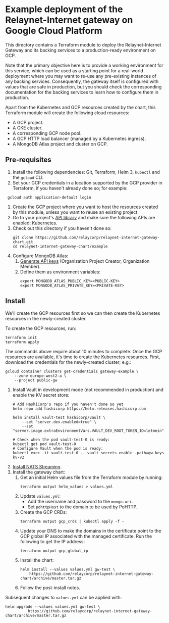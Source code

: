 # Example deployment of the Relaynet-Internet gateway on Google Cloud Platform

This directory contains a Terraform module to deploy the Relaynet-Internet Gateway and its backing services to a production-ready environment on GCP.

Note that the primary objective here is to provide a working environment for this service, which can be used as a starting point for a real-world deployment where you may want to re-use any pre-existing instances of any backing services. Consequently, the gateway itself is configured with values that are safe in production, but you should check the corresponding documentation for the backing services to learn how to configure them in production.

Apart from the Kubernetes and GCP resources created by the chart, this Terraform module will create the following cloud resources:

- A GCP project.
- A GKE cluster.
- A corresponding GCP node pool.
- A GCP HTTP load balancer (managed by a Kubernetes ingress).
- A MongoDB Atlas project and cluster on GCP.

## Pre-requisites

1. Install the following dependencies: Git, Terraform, Helm 3, `kubectl` and the `gcloud` CLI.
1. Set your GCP credentials in a location supported by the GCP provider in Terraform, if you haven't already done so; for example:
  ```
   gcloud auth application-default login
  ```
1. Create the GCP project where you want to host the resources created by this module, unless you want to reuse an existing project.
1. Go to your project's [API library](https://console.cloud.google.com/apis/library/container.googleapis.com) and make sure the following APIs are enabled: Kubernetes.
1. Check out this directory if you haven't done so:
   ```
   git clone https://github.com/relaycorp/relaynet-internet-gateway-chart.git
   cd relaynet-internet-gateway-chart/example
   ```
1. Configure MongoDB Atlas:
   1. [Generate API keys](https://docs.atlas.mongodb.com/tutorial/manage-programmatic-access/index.html) (Organization Project Creator, Organization Member).
   1. Define them as environment variables:
      ```shell script
      export MONGODB_ATLAS_PUBLIC_KEY=<PUBLIC-KEY>
      export MONGODB_ATLAS_PRIVATE_KEY=<PRIVATE-KEY>
      ```

## Install

We'll create the GCP resources first so we can then create the Kubernetes resources in the newly-created cluster.

To create the GCP resources, run:

```
terraform init
terraform apply
```

The commands above require about 10 minutes to complete. Once the GCP resources are available, it's time to create the Kubernetes resources. First, download the credentials for the newly-created cluster; e.g.:

```
gcloud container clusters get-credentials gateway-example \
    --zone europe-west2-a \
    --project public-gw
```

1. Install Vault in development mode (not recommended in production) and enable the KV secret store:
   ```
   # Add HashiCorp's repo if you haven't done so yet
   helm repo add hashicorp https://helm.releases.hashicorp.com
   
   helm install vault-test hashicorp/vault \
       --set "server.dev.enabled=true" \
       --set "server.image.extraEnvironmentVars.VAULT_DEV_ROOT_TOKEN_ID=letmein"
   
   # Check when the pod vault-test-0 is ready:
   kubectl get pod vault-test-0
   # Configure Vault when the pod is ready:
   kubectl exec -it vault-test-0 -- vault secrets enable -path=gw-keys kv-v2
   ```
1. [Install NATS Streaming](https://github.com/nats-io/nats-streaming-operator).
1. Install the gateway chart:
   1. Get an initial Helm values file from the Terraform module by running:
      ```
      terraform output helm_values > values.yml
      ```
   1. Update `values.yml`:
      - Add the username and password to the `mongo.uri`.
      - Set `pohttpHost` to the domain to be used by PoHTTP.
   1. Create the GCP CRDs:
      ```
      terraform output gcp_crds | kubectl apply -f -
      ```
   1. Update your DNS to make the domains in the certificate point to the GCP global IP associated with the managed certificate. Run the following to get the IP address:
      ```
      terraform output gcp_global_ip
      ```
   1. Install the chart:
      ```
      helm install --values values.yml gw-test \
          https://github.com/relaycorp/relaynet-internet-gateway-chart/archive/master.tar.gz
      ```
   1. Follow the post-install notes.

Subsequent changes to `values.yml` can be applied with:

```
helm upgrade --values values.yml gw-test \
          https://github.com/relaycorp/relaynet-internet-gateway-chart/archive/master.tar.gz
```
